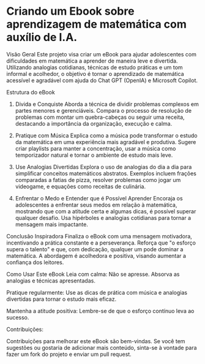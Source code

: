 # Criando um Ebook sobre aprendizagem de matemática com auxílio de I.A.

Visão Geral
Este projeto visa criar um eBook para ajudar adolescentes com dificuldades em matemática a aprender de maneira leve e divertida. Utilizando analogias cotidianas, técnicas de estudo práticas e um tom informal e acolhedor, o objetivo é tornar o aprendizado de matemática acessível e agradável com ajuda do Chat GPT (OpenIA) e Microsoft Copilot.

Estrutura do eBook
1. Divida e Conquiste
Aborda a técnica de dividir problemas complexos em partes menores e gerenciáveis. Compara o processo de resolução de problemas com montar um quebra-cabeças ou seguir uma receita, destacando a importância da organização, execução e calma.

2. Pratique com Música
Explica como a música pode transformar o estudo da matemática em uma experiência mais agradável e produtiva. Sugere criar playlists para manter a concentração, usar a música como temporizador natural e tornar o ambiente de estudo mais leve.

3. Use Analogias Divertidas
Explora o uso de analogias do dia a dia para simplificar conceitos matemáticos abstratos. Exemplos incluem frações comparadas a fatias de pizza, resolver problemas como jogar um videogame, e equações como receitas de culinária.

4. Enfrentar o Medo e Entender que é Possível Aprender
Encoraja os adolescentes a enfrentar seus medos em relação à matemática, mostrando que com a atitude certa e algumas dicas, é possível superar qualquer desafio. Usa hipérboles e analogias cotidianas para tornar a mensagem mais impactante.

Conclusão Inspiradora
Finaliza o eBook com uma mensagem motivadora, incentivando a prática constante e a perseverança. Reforça que "o esforço supera o talento" e que, com dedicação, qualquer um pode dominar a matemática. A abordagem é acolhedora e positiva, visando aumentar a confiança dos leitores.

Como Usar Este eBook
Leia com calma: Não se apresse. Absorva as analogias e técnicas apresentadas.

Pratique regularmente: Use as dicas de prática com música e analogias divertidas para tornar o estudo mais eficaz.

Mantenha a atitude positiva: Lembre-se de que o esforço contínuo leva ao sucesso.

Contribuições:

Contribuições para melhorar este eBook são bem-vindas. Se você tem sugestões ou gostaria de adicionar mais conteúdo, sinta-se à vontade para fazer um fork do projeto e enviar um pull request.

